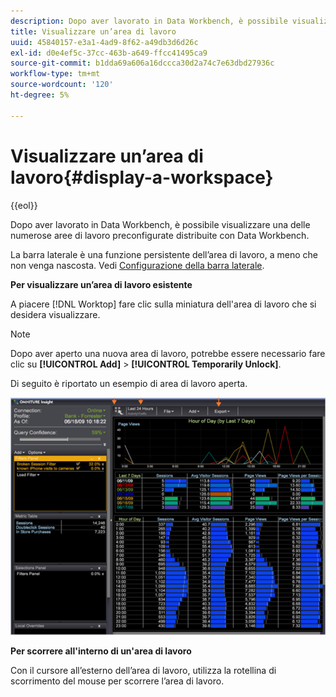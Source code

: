 ```yaml
---
description: Dopo aver lavorato in Data Workbench, è possibile visualizzare una delle numerose aree di lavoro preconfigurate distribuite con Data Workbench.
title: Visualizzare un’area di lavoro
uuid: 45840157-e3a1-4ad9-8f62-a49db3d6d26c
exl-id: d0e4ef5c-37cc-463b-a649-ffcc41495ca9
source-git-commit: b1dda69a606a16dccca30d2a74c7e63dbd27936c
workflow-type: tm+mt
source-wordcount: '120'
ht-degree: 5%

---
```


# Visualizzare un’area di lavoro{#display-a-workspace}

{{eol}}

Dopo aver lavorato in Data Workbench, è possibile visualizzare una delle numerose aree di lavoro preconfigurate distribuite con Data Workbench.

La barra laterale è una funzione persistente dell’area di lavoro, a meno che non venga nascosta. Vedi [Configurazione della barra laterale](../../../home/c-get-started/c-config-sidebar.md#concept-41db771b302e43018e5a9daa40b397e6).

**Per visualizzare un’area di lavoro esistente**

A piacere [!DNL Worktop] fare clic sulla miniatura dell&#39;area di lavoro che si desidera visualizzare.

>[!NOTE]
>
>Dopo aver aperto una nuova area di lavoro, potrebbe essere necessario fare clic su **[!UICONTROL Add]** > **[!UICONTROL Temporarily Unlock]**.

Di seguito è riportato un esempio di area di lavoro aperta.

![](assets/client-dis.png)

**Per scorrere all&#39;interno di un&#39;area di lavoro**

Con il cursore all’esterno dell’area di lavoro, utilizza la rotellina di scorrimento del mouse per scorrere l’area di lavoro.
